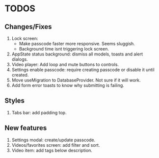 # TODOS

## Changes/Fixes

1. Lock screen:
   - Make passcode faster more responsive. Seems sluggish.
   - Background time isnt triggering lock screen.
2. AppState status background: dismiss all models, toasts and alert dialogs.
3. Video player: Add loop and mute buttons to controls.
4. Settings enable passcode: require creating passcode or disable it until created.
5. Move useMigration to DatabaseProvider. Not sure if it will work.
6. Add form error toasts to know why submitting is failing.

## Styles

1. Tabs bar: add padding top.

## New features

1. Settings modal: create/update passcode.
2. Videos/favorites screen: add filter and sort.
3. Video item: add tags below description.
